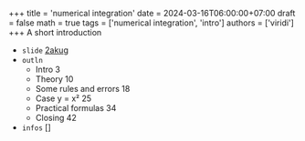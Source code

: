 +++
title = 'numerical integration'
date = 2024-03-16T06:00:00+07:00
draft = false
math = true
tags = ['numerical integration', 'intro']
authors = ['viridi']
+++
A short introduction <!--more-->

+ `slide` [2akug](https://osf.io/2akug)
+ `outln`
  - Intro 3
  - Theory 10
  - Some rules and errors 18
  - Case y = x² 25
  - Practical formulas 34
  - Closing 42
+ `infos` []

